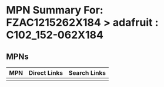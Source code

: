 



# MPN Summary For: FZAC1215262X184 > adafruit : C102_152-062X184

## MPNs
  

|MPN|Direct Links|Search Links|
| :--- | :--- | :--- |
||||
